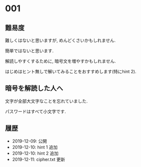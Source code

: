# 001
## 難易度
難しくはないと思いますが, めんどくさいかもしれません.

簡単ではないと思います.

解読しやすくするために, 暗号文を増やすかもしれません.

はじめはヒント無しで解いてみることをおすすめします(特にhint 2).

## 暗号を解読した人へ
文字が全部大文字なことを忘れていました.

パスワードはすべて小文字です.

## 履歴
* 2019-12-09: 公開
* 2019-12-10: hint 1 追加
* 2019-12-10: hint 2 追加
* 2019-12-11: cipher.txt 更新
